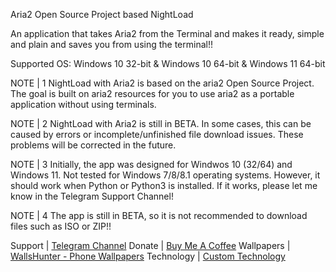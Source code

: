Aria2 Open Source Project based NightLoad

An application that takes Aria2 from the Terminal and makes it ready, simple and plain and saves you from using the terminal!!

Supported OS: Windows 10 32-bit & Windows 10 64-bit & Windows 11 64-bit

NOTE | 1
NightLoad with Aria2 is based on the aria2 Open Source Project. The goal is built on aria2 resources for you to use aria2 as a portable application without using terminals.

NOTE | 2
NightLoad with Aria2 is still in BETA. In some cases, this can be caused by errors or incomplete/unfinished file download issues. These problems will be corrected in the future.

NOTE | 3
Initially, the app was designed for Windwos 10 (32/64) and Windows 11. Not tested for Windows 7/8/8.1 operating systems. However, it should work when Python or Python3 is installed. If it works, please let me know in the Telegram Support Channel!

NOTE | 4
The app is still in BETA, so it is not recommended to download files such as ISO or ZIP!!

Support | [Telegram Channel](https://t.me/rrechzexegithub)
Donate | [Buy Me A Coffee](buymeacoffee.com/section)
Wallpapers | [WallsHunter - Phone Wallpapers](https://t.me/WallsHunterHQ)
Technology | [Custom Technology](https://t.me/customtechnology)
